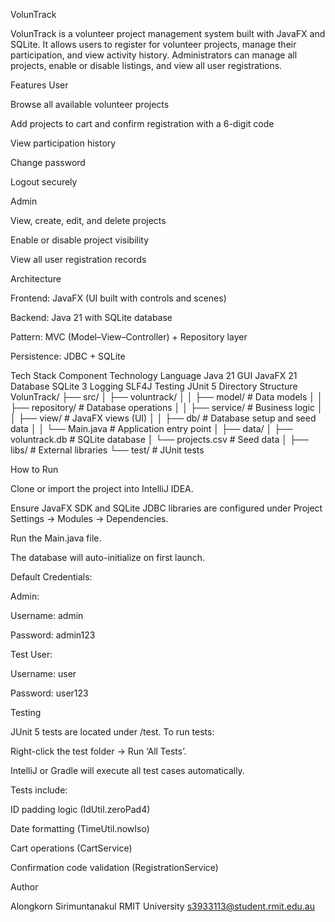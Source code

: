 VolunTrack

VolunTrack is a volunteer project management system built with JavaFX and SQLite.
It allows users to register for volunteer projects, manage their participation, and view activity history.
Administrators can manage all projects, enable or disable listings, and view all user registrations.

Features
User

Browse all available volunteer projects

Add projects to cart and confirm registration with a 6-digit code

View participation history

Change password

Logout securely

Admin

View, create, edit, and delete projects

Enable or disable project visibility

View all user registration records

Architecture

Frontend: JavaFX (UI built with controls and scenes)

Backend: Java 21 with SQLite database

Pattern: MVC (Model–View–Controller) + Repository layer

Persistence: JDBC + SQLite

Tech Stack
Component	Technology
Language	Java 21
GUI	JavaFX 21
Database	SQLite 3
Logging	SLF4J
Testing	JUnit 5
Directory Structure
VolunTrack/
 ├── src/
 │   ├── voluntrack/
 │   │   ├── model/             # Data models
 │   │   ├── repository/        # Database operations
 │   │   ├── service/           # Business logic
 │   │   ├── view/              # JavaFX views (UI)
 │   │   ├── db/                # Database setup and seed data
 │   │   └── Main.java          # Application entry point
 │
 ├── data/
 │   ├── voluntrack.db          # SQLite database
 │   └── projects.csv           # Seed data
 │
 ├── libs/                      # External libraries
 └── test/                      # JUnit tests

How to Run

Clone or import the project into IntelliJ IDEA.

Ensure JavaFX SDK and SQLite JDBC libraries are configured under Project Settings → Modules → Dependencies.

Run the Main.java file.

The database will auto-initialize on first launch.

Default Credentials:

Admin:

Username: admin

Password: admin123

Test User:

Username: user

Password: user123

Testing

JUnit 5 tests are located under /test.
To run tests:

Right-click the test folder → Run ‘All Tests’.

IntelliJ or Gradle will execute all test cases automatically.

Tests include:

ID padding logic (IdUtil.zeroPad4)

Date formatting (TimeUtil.nowIso)

Cart operations (CartService)

Confirmation code validation (RegistrationService)

Author

Alongkorn Sirimuntanakul
RMIT University
s3933113@student.rmit.edu.au
